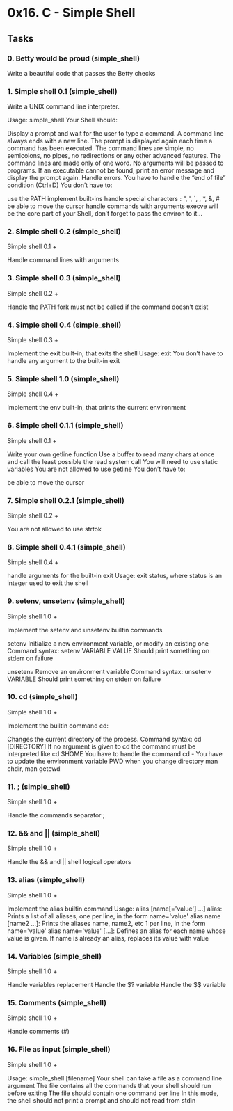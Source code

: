 # 0x16. C - Simple Shell

## Tasks

### 0. Betty would be proud (simple_shell)
Write a beautiful code that passes the Betty checks

### 1. Simple shell 0.1 (simple_shell)
Write a UNIX command line interpreter.

Usage: simple_shell
Your Shell should:

Display a prompt and wait for the user to type a command. A command line always ends with a new line.
The prompt is displayed again each time a command has been executed.
The command lines are simple, no semicolons, no pipes, no redirections or any other advanced features.
The command lines are made only of one word. No arguments will be passed to programs.
If an executable cannot be found, print an error message and display the prompt again.
Handle errors.
You have to handle the “end of file” condition (Ctrl+D)
You don’t have to:

use the PATH
implement built-ins
handle special characters : ", ', `, \, *, &, #
be able to move the cursor
handle commands with arguments
execve will be the core part of your Shell, don’t forget to pass the environ to it…

### 2. Simple shell 0.2 (simple_shell)
Simple shell 0.1 +

Handle command lines with arguments

### 3. Simple shell 0.3 (simple_shell)
Simple shell 0.2 +

Handle the PATH
fork must not be called if the command doesn’t exist

### 4. Simple shell 0.4 (simple_shell)
Simple shell 0.3 +

Implement the exit built-in, that exits the shell
Usage: exit
You don’t have to handle any argument to the built-in exit

### 5. Simple shell 1.0 (simple_shell)
Simple shell 0.4 +

Implement the env built-in, that prints the current environment

### 6. Simple shell 0.1.1 (simple_shell)
Simple shell 0.1 +

Write your own getline function
Use a buffer to read many chars at once and call the least possible the read system call
You will need to use static variables
You are not allowed to use getline
You don’t have to:

be able to move the cursor

### 7. Simple shell 0.2.1 (simple_shell)
Simple shell 0.2 +

You are not allowed to use strtok

### 8. Simple shell 0.4.1 (simple_shell)
Simple shell 0.4 +

handle arguments for the built-in exit
Usage: exit status, where status is an integer used to exit the shell

### 9. setenv, unsetenv (simple_shell)
Simple shell 1.0 +

Implement the setenv and unsetenv builtin commands

setenv
Initialize a new environment variable, or modify an existing one
Command syntax: setenv VARIABLE VALUE
Should print something on stderr on failure

unsetenv
Remove an environment variable
Command syntax: unsetenv VARIABLE
Should print something on stderr on failure

### 10. cd (simple_shell)
Simple shell 1.0 +

Implement the builtin command cd:

Changes the current directory of the process.
Command syntax: cd [DIRECTORY]
If no argument is given to cd the command must be interpreted like cd $HOME
You have to handle the command cd -
You have to update the environment variable PWD when you change directory
man chdir, man getcwd

### 11. ; (simple_shell)
Simple shell 1.0 +

Handle the commands separator ;

### 12. && and || (simple_shell)
Simple shell 1.0 +

Handle the && and || shell logical operators

### 13. alias (simple_shell)
Simple shell 1.0 +

Implement the alias builtin command
Usage: alias [name[='value'] ...]
alias: Prints a list of all aliases, one per line, in the form name='value'
alias name [name2 ...]: Prints the aliases name, name2, etc 1 per line, in the form name='value'
alias name='value' [...]: Defines an alias for each name whose value is given. If name is already an alias, replaces its value with value

### 14. Variables (simple_shell)
Simple shell 1.0 +

Handle variables replacement
Handle the $? variable
Handle the $$ variable

### 15. Comments (simple_shell)
Simple shell 1.0 +

Handle comments (#)

### 16. File as input (simple_shell)
Simple shell 1.0 +

Usage: simple_shell [filename]
Your shell can take a file as a command line argument
The file contains all the commands that your shell should run before exiting
The file should contain one command per line
In this mode, the shell should not print a prompt and should not read from stdin

